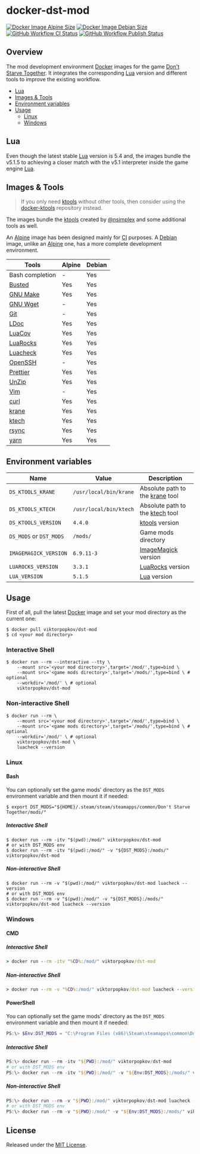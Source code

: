 # docker-dst-mod

[![Docker Image Alpine Size]](https://hub.docker.com/r/viktorpopkov/dst-mod)
[![Docker Image Debian Size]](https://hub.docker.com/r/viktorpopkov/dst-mod)
[![GitHub Workflow CI Status][]](https://github.com/victorpopkov/docker-dst-mod/actions?query=workflow%3ACI)
[![GitHub Workflow Publish Status][]](https://github.com/victorpopkov/docker-dst-mod/actions?query=workflow%3APublish)

## Overview

The mod development environment [Docker][] images for the game
[Don't Starve Together][]. It integrates the corresponding [Lua][] version and
different tools to improve the existing workflow.

- [Lua](#lua)
- [Images & Tools](#images--tools)
- [Environment variables](#environment-variables)
- [Usage](#usage)
  - [Linux](#linux)
  - [Windows](#windows)

## Lua

Even though the latest stable [Lua][] version is 5.4 and, the images bundle the
v5.1.5 to achieving a closer match with the v5.1 interpreter inside the game
engine [Lua][].

## Images & Tools

> If you only need [ktools][] without other tools, then consider using the
> [docker-ktools][] repository instead.

The images bundle the [ktools][] created by [@nsimplex][] and some additional
tools as well.

An [Alpine][] image has been designed mainly for [CI][] purposes. A [Debian][]
image, unlike an [Alpine][] one, has a more complete development environment.

| Tools           | Alpine | Debian |
| --------------- | ------ | ------ |
| Bash completion | -      | Yes    |
| [Busted][]      | Yes    | Yes    |
| [GNU Make][]    | Yes    | Yes    |
| [GNU Wget][]    | -      | Yes    |
| [Git][]         | -      | Yes    |
| [LDoc][]        | Yes    | Yes    |
| [LuaCov][]      | Yes    | Yes    |
| [LuaRocks][]    | Yes    | Yes    |
| [Luacheck][]    | Yes    | Yes    |
| [OpenSSH][]     | -      | Yes    |
| [Prettier][]    | Yes    | Yes    |
| [UnZip][]       | Yes    | Yes    |
| [Vim][]         | -      | Yes    |
| [curl][]        | Yes    | Yes    |
| [krane][]       | Yes    | Yes    |
| [ktech][]       | Yes    | Yes    |
| [rsync][]       | Yes    | Yes    |
| [yarn][]        | Yes    | Yes    |

## Environment variables

| Name                    | Value                  | Description                         |
| ----------------------- | ---------------------- | ----------------------------------- |
| `DS_KTOOLS_KRANE`       | `/usr/local/bin/krane` | Absolute path to the [krane][] tool |
| `DS_KTOOLS_KTECH`       | `/usr/local/bin/ktech` | Absolute path to the [ktech][] tool |
| `DS_KTOOLS_VERSION`     | `4.4.0`                | [ktools][] version                  |
| `DS_MODS` or `DST_MODS` | `/mods/`               | Game mods directory                 |
| `IMAGEMAGICK_VERSION`   | `6.9.11-3`             | [ImageMagick][] version             |
| `LUAROCKS_VERSION`      | `3.3.1`                | [LuaRocks][] version                |
| `LUA_VERSION`           | `5.1.5`                | [Lua][] version                     |

## Usage

First of all, pull the latest [Docker][] image and set your mod directory as the
current one:

```shell script
$ docker pull viktorpopkov/dst-mod
$ cd <your mod directory>
```

### Interactive Shell

```shell script
$ docker run --rm --interactive --tty \
    --mount src='<your mod directory>',target='/mod/',type=bind \
    --mount src='<game mods directory>',target='/mods/',type=bind \ # optional
    --workdir='/mod/' \ # optional
    viktorpopkov/dst-mod
```

### Non-interactive Shell

```shell script
$ docker run --rm \
    --mount src='<your mod directory>',target='/mod/',type=bind \
    --mount src='<game mods directory>',target='/mods/',type=bind \ # optional
    --workdir='/mod/' \ # optional
    viktorpopkov/dst-mod \
    luacheck --version
```

### Linux

#### Bash

You can optionally set the game mods' directory as the `DST_MODS` environment
variable and then mount it if needed:

```shell script
$ export DST_MODS="${HOME}/.steam/steam/steamapps/common/Don't Starve Together/mods/"
```

##### Interactive Shell

```shell script
$ docker run --rm -itv "$(pwd):/mod/" viktorpopkov/dst-mod
# or with DST_MODS env
$ docker run --rm -itv "$(pwd):/mod/" -v "${DST_MODS}:/mods/" viktorpopkov/dst-mod
```

##### Non-interactive Shell

```shell script
$ docker run --rm -v "$(pwd):/mod/" viktorpopkov/dst-mod luacheck --version
# or with DST_MODS env
$ docker run --rm -v "$(pwd):/mod/" -v "${DST_MODS}:/mods/" viktorpopkov/dst-mod luacheck --version
```

### Windows

#### CMD

##### Interactive Shell

```cmd
> docker run --rm -itv "%CD%:/mod/" viktorpopkov/dst-mod
```

##### Non-interactive Shell

```cmd
> docker run --rm -v "%CD%:/mod/" viktorpopkov/dst-mod luacheck --version
```

#### PowerShell

You can optionally set the game mods' directory as the `DST_MODS` environment
variable and then mount it if needed:

```powershell
PS:\> $Env:DST_MODS = "C:\Program Files (x86)\Steam\steamapps\common\Don't Starve Together\mods"
```

##### Interactive Shell

```powershell
PS:\> docker run --rm -itv "${PWD}:/mod/" viktorpopkov/dst-mod
# or with DST_MODS env
PS:\> docker run --rm -itv "${PWD}:/mod/" -v "${Env:DST_MODS}:/mods/" viktorpopkov/dst-mod
```

##### Non-interactive Shell

```powershell
PS:\> docker run --rm -v "${PWD}:/mod/" viktorpopkov/dst-mod luacheck --version
# or with DST_MODS env
PS:\> docker run --rm -v "${PWD}:/mod/" -v "${Env:DST_MODS}:/mods/" viktorpopkov/dst-mod luacheck --version
```

## License

Released under the [MIT License](https://opensource.org/licenses/MIT).

[@nsimplex]: https://github.com/nsimplex
[alpine]: https://hub.docker.com/_/alpine
[busted]: https://olivinelabs.com/busted/
[ci]: https://en.wikipedia.org/wiki/Continuous_integration
[curl]: https://curl.haxx.se/
[debian]: https://hub.docker.com/_/debian
[docker image alpine size]: https://img.shields.io/docker/image-size/viktorpopkov/dst-mod/debian?label=debian%20size
[docker image debian size]: https://img.shields.io/docker/image-size/viktorpopkov/dst-mod/alpine?label=alpine%20size
[docker-ktools]: https://github.com/victorpopkov/docker-ktools
[docker]: https://www.docker.com/
[don't starve together]: https://www.klei.com/games/dont-starve-together
[git]: https://git-scm.com/
[github workflow ci status]: https://img.shields.io/github/workflow/status/victorpopkov/docker-dst-mod/CI?label=CI
[github workflow publish status]: https://img.shields.io/github/workflow/status/victorpopkov/docker-dst-mod/Publish?label=Publish
[gnu make]: https://www.gnu.org/software/make/
[gnu wget]: https://www.gnu.org/software/wget/
[imagemagick]: https://imagemagick.org/index.php
[krane]: https://github.com/nsimplex/ktools#krane
[ktech]: https://github.com/nsimplex/ktools#ktech
[ktools]: https://github.com/nsimplex/ktools
[ldoc]: https://stevedonovan.github.io/ldoc/
[lua]: https://www.lua.org/
[luacheck]: https://github.com/mpeterv/luacheck
[luacov]: https://keplerproject.github.io/luacov/
[luarocks]: https://luarocks.org/
[openssh]: https://www.openssh.com/
[prettier]: https://prettier.io/
[rsync]: https://rsync.samba.org/
[unzip]: http://infozip.sourceforge.net/UnZip.html
[vim]: https://www.vim.org/
[yarn]: https://yarnpkg.com/
